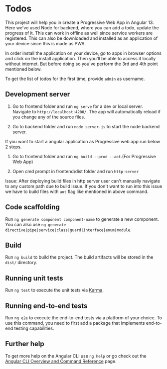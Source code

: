 # Todos

This project will help you in create a Progressive Web App in Angular 13. Here we've used Node for backend, where you can add a todo, update the progress of it. This can work in offline as well since service workers are registered. This can also be downloaded and installed as an application of your device since this is made as PWA.

In order install the application on your device, go to apps in browser options and click on the install application. Then you'll be able to access it locally without internet. But before doing so you've perform the 3rd and 4th point mentioned below.

To get the list of todos for the first time, provide `admin` as username.

## Development server

1. Go to frontend folder and run `ng serve` for a dev  or local server. Navigate to `http://localhost:4200/`. The app will automatically reload if you change any of the source files.

2. Go to backend folder and run `node server.js` to start the node backend server.

If you want to start a angular application as Progressive web app run below 2 steps.

1. Go to frontend folder and run `ng build --prod --aot`.(For Progressive Web App)

2. Open cmd prompt in frontend\dist folder and run `http-server`

Issue: 
After deploying build files in http server user can't manually navigate to any custom path due to build issue. If you don't want to run into this issue we have to build files with `aot` flag like mentioned in above command.

## Code scaffolding

Run `ng generate component component-name` to generate a new component. You can also use `ng generate directive|pipe|service|class|guard|interface|enum|module`.

## Build

Run `ng build` to build the project. The build artifacts will be stored in the `dist/` directory.

## Running unit tests

Run `ng test` to execute the unit tests via [Karma](https://karma-runner.github.io).

## Running end-to-end tests

Run `ng e2e` to execute the end-to-end tests via a platform of your choice. To use this command, you need to first add a package that implements end-to-end testing capabilities.

## Further help

To get more help on the Angular CLI use `ng help` or go check out the [Angular CLI Overview and Command Reference](https://angular.io/cli) page.
